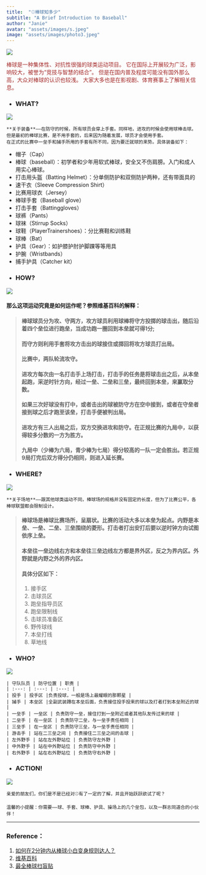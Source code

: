 ```yaml
---
title:  "⚾️棒球知多少"
subtitle: "A Brief Introduction to Baseball"
author: "Janie"
avatar: "assets/images/s.jpeg"
image: "assets/images/photo3.jpeg"
---
```


![](https://tva1.sinaimg.cn/large/e6c9d24ely1gokg53o0e1j20ku0rt7bd.jpg)

   <p style="color:brown;">棒球是一种集体性、对抗性很强的球类运动项目。
    它在国际上开展较为广泛，影响较大，被誉为“竞技与智慧的结合”。
    但是在国内普及程度可能没有国外那么高，大众对棒球的认识也较浅。
    大家大多也是在影视剧、体育赛事上了解相关信息。</p>
    

* ### WHAT? 
![](https://tva1.sinaimg.cn/large/e6c9d24ely1gokg55um3aj20m80ta0we.jpg)
    
    **关于装备**——在防守的时候，所有球员会穿上手套。同样地，进攻的时候会使用球棒击球。
    但是最初的棒球比赛，是不用手套的，后来因为随着发展，球员才会使用手套。
    在正式的比赛中一垒手和捕手所用的手套有所不同，因为要迁就球的来势。具体装备如下：
    
* 帽子（Cap）
* 棒球（baseball）：初学者和少年用软式棒球，安全又不伤肩膀。入门和成人用实心棒球。
* 打击用头盔（Batting Helmet）：分单侧防护和双侧防护两种，还有带面具的
* 速干衣（Sleeve Compression Shirt）
* 比赛用球衣（Jersey）
* 棒球手套（Baseball glove）
* 打击手套（Battinggloves）
* 球裤（Pants）
* 球袜（Stirrup Socks）
* 球鞋（PlayerTrainershoes）：分比赛鞋和训练鞋
* 球棒（Bat）
* 护具（Gear）：如护膝护肘护脚踝等等用具
* 护腕（Wristbands）
* 捕手护具（Catcher kit）
* ### HOW?
![](https://tva1.sinaimg.cn/large/e6c9d24ely1goknnfct3kj20m80etmym.jpg)

#### 那么这项运动究竟是如何运作呢？参照维基百科的解释：
> #### 棒球球员分为攻、守两方，攻方球员利用球棒将守方投掷的球击出，随后沿着四个垒位进行跑垒，当成功跑一圈回到本垒就可得1分; 
> #### 而守方则利用手套将攻方击出的球接住或掷回将攻方球员打出局。
> 
> #### 比赛中，两队轮流攻守。
> #### 进攻方每次由一名打击手上场打击，打击手的任务是将球击出之后，从本垒起跑，采逆时针方向，经过一垒、二垒和三垒，最终回到本垒，来赢取分数。
> #### 如果三次好球没有打中，或者击出的球被防守方在空中接到，或者在守垒者接到球之后才跑至该垒，打击手便被判出局。
> #### 进攻方有三人出局之后，双方交换进攻和防守。在正规比赛的九局中，以获得较多分数的一方为胜方。
> #### 九局中（少棒为六局，青少棒为七局）得分较高的一队一定会胜出。若正规9局打完后双方得分仍相同，则进入延长赛。 

* ### WHERE?
![](https://tva1.sinaimg.cn/large/e6c9d24ely1gokg5936uzj20m80todjh.jpg)

    **关于场地**——跟其他球类运动不同，棒球场的规格并没有固定的长度，但为了比赛公平，各棒球联盟都会限制设计。

> #### 棒球场是棒球比赛场所，呈扇状。比赛的活动大多以本垒为起点。内野是本垒、一垒、二垒、三垒围绕的菱形。打击者打出安打后要以逆时钟方向试图依序上垒。
> #### 本垒往一垒边线右方和本垒往三垒边线左方都是界外区，反之为界内区。外野就是内野之外的界内区。   
> #### 具体分区如下：
> 1. 接手区 
> 2. 击球员区 
> 3. 跑垒指导员区 
> 4. 跑垒限制线
> 5. 击球员准备区
> 6. 野传球线 
> 7. 本垒打线
> 8. 草地线 
    
* ### WHO?
![](https://tva1.sinaimg.cn/large/e6c9d24ely1gokg57gzrnj20m80xcdix.jpg)

    | 守队队员 | 防守位置 | 职责 |
    | :---: | :---: | :---: |
    | 投手 | 投手区 |负责投球，一般是场上最耀眼的那颗星 |
    | 捕手 | 本垒区 |全副武装蹲在本垒后面，负责接住投手投来的球以及打者打到本垒附近的球 |
    | 一垒手 | 一垒区 | 负责防守一垒，接住打到一垒附近或者其他队友传过来的球 | 
    | 二垒手 | 在一垒区 | 负责防守二垒，与一垒手责任相同 | 
    | 三垒手 | 在一垒区 | 负责防守三垒，与一垒手责任相同 | 
    | 游击手 | 站在二三垒之间 | 负责接住二三垒之间的击球 | 
    | 左外野手 | 站在左外野站位 | 负责防守左外野 | 
    | 中外野手 | 站在中外野站位 | 负责防守中外野 | 
    | 右外野手 | 站在右外野站位 | 负责防守右外野 | 

* ### ACTION!
![](https://tva1.sinaimg.cn/large/e6c9d24ely1goklnxy8byj20m80snae8.jpg)

    亲爱的朋友们，你们是不是已经对⚾️有了一定的了解，并且开始跃跃欲试了呢？
    
    温馨的小提醒：你需要——球、手套、球棒、护具、操场上的几个垒包，以及一群志同道合的小伙伴！
    
       
***

### Reference：
1. [如何在2分钟内从棒球小白变身规则达人？](https://www.zhihu.com/zvideo/1236979641245417472)
2. [维基百科](https://zh.wikipedia.org/wiki/%E6%A3%92%E7%90%83)
3. [最全棒球扫盲贴](https://zhuanlan.zhihu.com/p/54541961)
